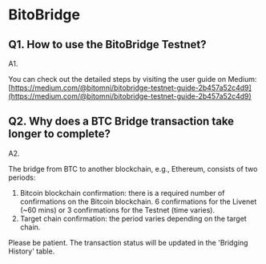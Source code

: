 # BitoBridge

## Q1. How to use the BitoBridge Testnet?

A1.

You can check out the detailed steps by visiting the user guide on Medium: [https://medium.com/@bitomni/bitobridge-testnet-guide-2b457a52c4d9](https://medium.com/@bitomni/bitobridge-testnet-guide-2b457a52c4d9)

## Q2. Why does a BTC Bridge transaction take longer to complete?

A2.

The bridge from BTC to another blockchain, e.g., Ethereum, consists of two periods:

1. Bitcoin blockchain confirmation: there is a required number of confirmations on the Bitcoin blockchain. 6 confirmations for the Livenet (\~60 mins) or 3 confirmations for the Testnet (time varies).
2. Target chain confirmation: the period varies depending on the target chain.

Please be patient. The transaction status will be updated in the 'Bridging History' table.
